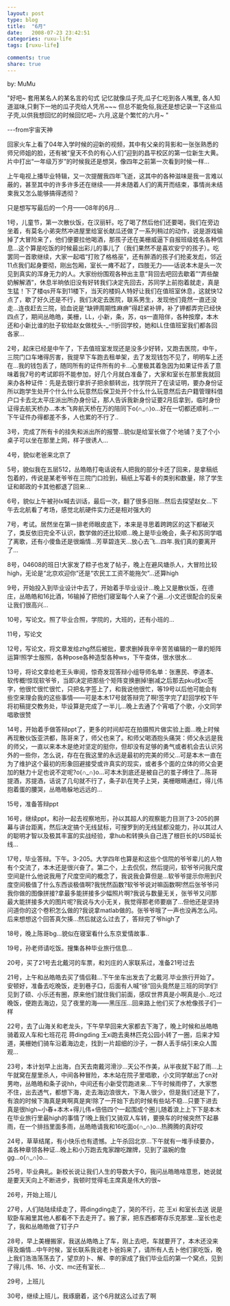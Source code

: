 ```yaml
---
layout: post
type: blog
title:  "6月"
date:   2008-07-23 23:42:51
categories: ruxu-life
tags: [ruxu-life]

comments: true
share: true
---
```

by: MuMu

"好吧~
套用某名人的某名言的句式
记忆就像瓜子壳,瓜子仁吃到各人嘴里, 各人知道滋味,只剩下一地的瓜子壳给人凭吊~~~ 
但总不能免俗,我还是想记录一下这些瓜子壳,以供我想回忆的时候回忆吧~ 
六月,这是个繁忙的六月~ "

---from宇宙天神

回家火车上看了04年入学时候的迎新的视频，其中有父亲的背影和一张张熟悉的师兄师姐的脸，还有被“皇天不负的有心人们”迎到的昌平校区的第一位新生大黄。片中打出“一年级万岁”的时候我还是想哭，像四年之前第一次看到时候一样...

上午电视上播毕业特辑，又一次提醒我四年飞逝，这其中的各种滋味是我一言难以蔽的，甚至其中的许多许多还在继续——并未随着人们的离开而结束，事情尚未结束我又怎么能够搞得透彻？

只是想写写最后的一个月——08年的6月...

1号，儿童节，第一次散伙饭，在汉丽轩。吃了喝了然后他们还要喝，我们在旁边坐着，有莫名小弟突然冲进屋里给室长献瓜还做了一系列稍过的动作，说是游戏输掉了大冒险来了，他们便要拉他喝酒，那孩子还在美栅威逼下自报班级姓名各种信息...这个算是吃饭的时候最出彩儿的事儿了（我们果然不是喜欢安宁的孩子）。吃罢同一首歌继续，大家一起唱“打败了格格巫”，还有醉酒的孩子们抢麦发彪，邻近11点我们起身要彻，刚出包厢，室长一瘫不起了，四肢无力——话说本木是头一次见到真实的浑身无力的人。大家纷纷围观各种出主意“背回去吧回去歇着”“弄些酸奶解解酒”，休息半晌依旧没有好转我们决定先回去，苏同学上前抱着就走，真是生猛！下了楼qs开车到11楼下，当天的楼妈人特好让我们在值班室休息，这就快12点了，歇了好久还是不行，我们决定去医院，联系男生，发现他们竟然一直还没走...连夜赶去三院，验血说是“缺钾周期性麻痹”得赶紧补钾，补了钾都弄完已经快四点了，期间丛皓皓，美栅，LL，小新，条，苏，qs一直陪伴，各种按摩，本木还和小新比谁的肚子软给赵女做枕头-_-!!折回学校，她和LL住值班室我们都各回各家...

2号，起床已经是中午了，下去值班室发现还是没多少好转，又跑去医院，中午，三院门口车堵得厉害，我提早下车跑去租单架，去了发现钱包不见了，明明车上还在...我的钱包丢了，随同所有的证件所有的卡...心里极其着急因为如果证件丢了意味着我7号的考试即将不能参加，好几个月就白准备了，大家和室长在那里我就回来办各种证件：先是去银行拿折子把余额转出，找学院开了在读证明，要办身份证所以跑学生处开个什么什么玩意然后保卫处开个什么什么玩意然后去户籍管理科借户口卡去北太平庄派出所办身份证，那人告诉我新身份证要2月后拿到，临时身份证得去航天桥办...本木飞奔航天桥在万的陪同下o(∩_∩)o...好在一切都还顺利...一下午证件办得都差不多，人也累的不行了..

3号，完成了所有卡的挂失和派出所的报警...貌似是给室长做了个地铺？支了个小桌子可以坐在那里上网，样子很诱人...

4号，貌似老爸来北京了 

5号，貌似我在五层512，丛皓皓打电话说有人把我的部分卡还了回来，是拿稿纸包着的，传说是某老爷爷在三院门口捡到，稿纸上写着卡的类别和数量，除了学生证和邮政的卡其他都退了回来...

6号，貌似上午被孙lx喊去训话，最后一次，翻了很多旧账...然后去探望赵女...下午去北航看了考场，感觉北航硬件实力还是相对强大的

7号，考试。居然坐在第一排老师眼皮底下，本来是寻思着跨跨区的这下都破灭了，类反依旧完全不认识，数学做的还比较顺...晚上是毕业晚会，条子和苏同学唱了离歌，还有小傻鱼还是很煽情...芳草碧连天...放心去飞...四年.我们真的要离开了...

8号，04608的班日!大家发了粽子也发了帖子，晚上在避风塘杀人，大冒险比较high，无论是“北京欢迎你”还是“农民工工资不能拖欠”...还算high

9号，开始投入到毕业设计中去了，开始着手毕业设计...晚上又是散伙饭，在德庄，丛皓皓和16比酒，16输掉了把他们寝室每个人亲了个遍...小文还很配合的反亲让我们很高兴...

10号，写论文。照了毕业合照，学院的，大班的，还有小班的...

11号，写论文

12号，写论文，将文章发给zhg然后被批，要求删掉我辛辛苦苦编辑的一章的矩阵运算!照学士服照，各种pose各种造型各种ws，下午查体，很水很水...

13号，将论文拿给老王头审阅，惊奇发现答辩小组导师名单：张惠民、李道本、软传概!惊现软爷爷，当即决定把那些个矩阵变换删掉!删减之后那去pku找xc签字，他很忙很忙很忙，只把名字签上了，和我说他很忙，等19号以后他可能会有些空来理会我的这些事情——可是本木17号就答辩完了啊!签字完了赶回学校下午将初稿提交教务处，毕设算是完成了一半儿...晚上去通了个宵唱了个歌，小文同学唱歌很赞

14号，开始着手做答辩ppt了，更多的时间却花在拍摄照片做实验上面...晚上时候再现散伙饭亚洪都，陈哥来了，师父也来了。和师父喝酒抱头痛哭：师父永远是我的师父，一直以来本木是绝对坚定的挺你，但却没有足够的勇气或者机会去认识另外的一些你，怎么说，存在在我这里的永远是最初的完美的师父...可是本木一直在为了维护这个最初的形象回避接受或许真实的现实，或者多个面的立体的师父会更加的魅力十足也说不定呢?o(∩_∩)o...可本木到底还是被自己的茧子缚住了...陈哥提酒，苏提酒，话说了几句就不行了，条子趴在凳子上哭，美栅眼睛通红，得儿伟抱着蛋的腰哭，丛皓皓躲地远远的...

15号，准备答辩ppt

16号，继续ppt，和孙一起去视察地形，孙以其超人的观察能力目测了3-205的屏幕与讲台距离，然后决定搞个无线鼠标，可搜罗到的无线鼠都没能力，孙以其过人的聪明才智以及极其丰富的实战经验，拿hub和转换头自己连了根巨长的USB延长线...

17号，毕业答辩。下午。3-205。大学四年也算是和这些个信院的爷爷辈儿的人物有个交流了，本木还是很兴奋了。第二个，上去侃侃，然后提问，软爷爷问我尺度空间是什么他说我用了尺度空间的概念了，我说我会算但是...软爷爷提示你用到尺度空间极值了什么东西谈极值啊?我恍然函数?软爷爷说对嘛函数啊!然后张爷爷问我你做的图像拼接?拿最多能拼接多少幅照片啊?我说与数量无关，张爷爷又问那最大能拼接多大的图片呢?我说与大小无关，我觉得那老师要崩了...但他还是坚持问道你的这个卷积怎么做的?我说拿matlab做的。张爷爷哦了一声也没再怎么问。后来想想这个回答真欠揍...然后就这么过去了，答辩完了爷high了

18号，晚上陈哥bg...貌似在寝室看什么东京爱情故事..

19号，孙老师请吃饭。搜集各种毕业旅行信息...

20号，买了21号去北戴河的车票，和刘庄的人家联系过，准备21号过去

21号，上午和丛皓皓去买了情侣鞋...下午坐车出发去了北戴河.毕业旅行开始了。安顿好，准备去吃晚饭，走到巷子口，后面有人喊“徐”回头竟然是三班的同学们!见到了硕、小乐还有圈，原来他们就住我们前面，感叹世界真是小啊真是小...吃过晚饭，便跑去海边，见了夜里的海——黑压压...回来路上他们买了水枪像孩子们一样

22号，去了山海关和老龙头，下午早早回来大家都去下海了，晚上时候和丛皓皓骑着双人车和七班花花 蒋dingding 王xi跑去奥林匹克公园小转了一圈，后来才知道，美栅她们骑车沿着海边走，找到一片超细的沙子，一群人丢手绢引来众人围观...

23号，本计划早上出海，白天去南戴河滑沙...天公不作美，从半夜就下起了雨...上午就窝在屋里杀人，中间各种冒险，本木站在院子里唱歌，小文同学献出了cn对男吻，丛皓皓和条子说hh，中间还有小新受罚跑进来...下午时候雨停了，大家憋不住，出去透气，都想下海，走去海边浪很大，下海人很少，但是我们还是下了，有浪的时候下海真是爽啊真是爽!除了一开始下去的时候有些站不稳...只要下进去真是很high~小春+本木+得儿伟+倍倍四个一起围成个圈儿随着浪上上下下是本木在毕业旅行里最high的事情了!晚上我们又骑双人车转，要换车的时候突然下起暴雨，在一个排挡里面多雨，丛皓皓请我和16吃面o(∩_∩)o...热腾腾的真好哎

24号，草草结尾，有小快乐也有遗憾。上午杀回北京...下午就有一堆手续要办，盖各种章领各种证...晚上和小万跑去鬼家蹭吃蹭牌，见到了温婉的詹gg...o(∩_∩)o...

25号，毕业典礼。新校长说让我们人生的导数大于0，我问丛皓皓啥意思，她说就是要天天向上不断进步，我顿时觉得毛主席真是伟大的很~

26号，开始上班儿

27号，人们陆陆续续走了，蒋dingding走了，哭的不行，花 王xi 和室长去送 说是软卧车厢里其他人都看不下去走开了。搬了家，把东西都寄存乐克那里...室长也走了，我和丛皓皓做了钉子户

28号，早上美栅搬家，我送丛皓皓上了车，刚上去吧，车就要开了，本木还没来得及煽情...中午时候，室长联系我说老卜爸妈来了，请所有人去卜他们家吃饭，晚上我们浩浩荡荡去了，望京的卜、解、李的家成了我们毕业后的第一个窝点，见到了得儿伟、16、小文、mc还有室长...

29号，上班儿

30号，继续上班儿，我琢磨着，这个6月就这么过去了啊
